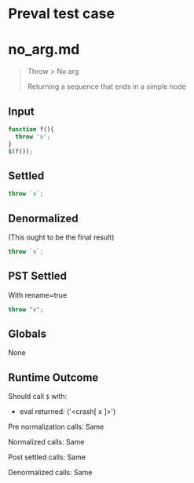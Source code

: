# Preval test case

# no_arg.md

> Throw > No arg
>
> Returning a sequence that ends in a simple node

## Input

`````js filename=intro
function f(){ 
  throw 'x';
}
$(f());
`````


## Settled


`````js filename=intro
throw `x`;
`````


## Denormalized
(This ought to be the final result)

`````js filename=intro
throw `x`;
`````


## PST Settled
With rename=true

`````js filename=intro
throw "x";
`````


## Globals


None


## Runtime Outcome


Should call `$` with:
 - eval returned: ('<crash[ x ]>')

Pre normalization calls: Same

Normalized calls: Same

Post settled calls: Same

Denormalized calls: Same
